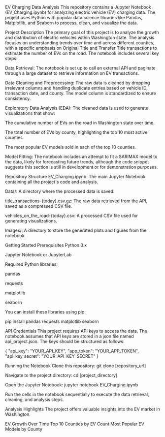 EV Charging Data Analysis
This repository contains a Jupyter Notebook (EV_Charging.ipynb) for analyzing electric vehicle (EV) charging data. The project uses Python with popular data science libraries like Pandas, Matplotlib, and Seaborn to process, clean, and visualize the data.

Project Description
The primary goal of this project is to analyze the growth and distribution of electric vehicles within Washington state. The analysis focuses on understanding trends over time and across different counties, with a specific emphasis on Original Title and Transfer Title transactions to estimate the number of EVs on the road. The notebook includes several key steps:

Data Retrieval: The notebook is set up to call an external API and paginate through a large dataset to retrieve information on EV transactions.

Data Cleaning and Preprocessing: The raw data is cleaned by dropping irrelevant columns and handling duplicate entries based on vehicle ID, transaction date, and county. The model column is standardized to ensure consistency.

Exploratory Data Analysis (EDA): The cleaned data is used to generate visualizations that show:

The cumulative number of EVs on the road in Washington state over time.

The total number of EVs by county, highlighting the top 10 most active counties.

The most popular EV models sold in each of the top 10 counties.

Model Fitting: The notebook includes an attempt to fit a SARIMAX model to the data, likely for forecasting future trends, although the code snippet suggests this section is still in development or for demonstration purposes.

Repository Structure
EV_Charging.ipynb: The main Jupyter Notebook containing all the project's code and analysis.

Data/: A directory where the processed data is saved.

title_transactions-{today}.csv.gz: The raw data retrieved from the API, saved as a compressed CSV file.

vehicles_on_the_road-{today}.csv: A processed CSV file used for generating visualizations.

Images/: A directory to store the generated plots and figures from the notebook.

Getting Started
Prerequisites
Python 3.x

Jupyter Notebook or JupyterLab

Required Python libraries:

pandas

requests

matplotlib

seaborn

You can install these libraries using pip:

pip install pandas requests matplotlib seaborn

API Credentials
This project requires API keys to access the data. The notebook assumes that API keys are stored in a json file named api_project.json. The keys should be structured as follows:

{
    "api_key": "YOUR_API_KEY",
    "app_token": "YOUR_APP_TOKEN",
    "api_key_secret": "YOUR_API_KEY_SECRET"
}

Running the Notebook
Clone this repository:
git clone [repository_url]

Navigate to the project directory:
cd [project_directory]

Open the Jupyter Notebook:
jupyter notebook EV_Charging.ipynb

Run the cells in the notebook sequentially to execute the data retrieval, cleaning, and analysis steps.

Analysis Highlights
The project offers valuable insights into the EV market in Washington.

EV Growth Over Time
Top 10 Counties by EV Count
Most Popular EV Models by County
